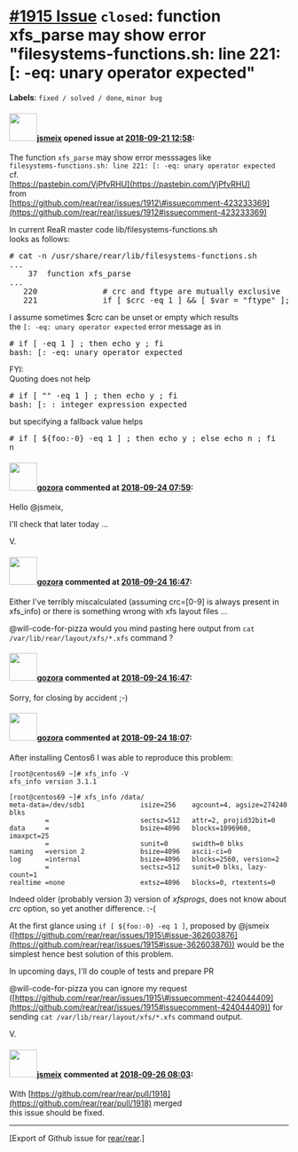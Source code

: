 [\#1915 Issue](https://github.com/rear/rear/issues/1915) `closed`: function xfs\_parse may show error "filesystems-functions.sh: line 221: \[: -eq: unary operator expected"
============================================================================================================================================================================

**Labels**: `fixed / solved / done`, `minor bug`

#### <img src="https://avatars.githubusercontent.com/u/1788608?u=925fc54e2ce01551392622446ece427f51e2f0ce&v=4" width="50">[jsmeix](https://github.com/jsmeix) opened issue at [2018-09-21 12:58](https://github.com/rear/rear/issues/1915):

The function `xfs_parse` may show error messsages like  
`filesystems-functions.sh: line 221: [: -eq: unary operator expected`  
cf.  
[https://pastebin.com/VjPfvRHU](https://pastebin.com/VjPfvRHU)  
from  
[https://github.com/rear/rear/issues/1912\#issuecomment-423233369](https://github.com/rear/rear/issues/1912#issuecomment-423233369)

In current ReaR master code lib/filesystems-functions.sh  
looks as follows:

<pre>
# cat -n /usr/share/rear/lib/filesystems-functions.sh
...
    37  function xfs_parse
...
   220              # crc and ftype are mutually exclusive
   221              if [ $crc -eq 1 ] && [ $var = "ftype" ]; then
</pre>

I assume sometimes $crc can be unset or empty which results  
the `[: -eq: unary operator expected` error message as in

<pre>
# if [ -eq 1 ] ; then echo y ; fi
bash: [: -eq: unary operator expected
</pre>

FYI:  
Quoting does not help

<pre>
# if [ "" -eq 1 ] ; then echo y ; fi
bash: [: : integer expression expected
</pre>

but specifying a fallback value helps

<pre>
# if [ ${foo:-0} -eq 1 ] ; then echo y ; else echo n ; fi
n
</pre>

#### <img src="https://avatars.githubusercontent.com/u/12116358?u=1c5ba9dcee5ca3082f03029a7fbe647efd30eb49&v=4" width="50">[gozora](https://github.com/gozora) commented at [2018-09-24 07:59](https://github.com/rear/rear/issues/1915#issuecomment-423900026):

Hello @jsmeix,

I'll check that later today ...

V.

#### <img src="https://avatars.githubusercontent.com/u/12116358?u=1c5ba9dcee5ca3082f03029a7fbe647efd30eb49&v=4" width="50">[gozora](https://github.com/gozora) commented at [2018-09-24 16:47](https://github.com/rear/rear/issues/1915#issuecomment-424044409):

Either I've terribly miscalculated (assuming crc=\[0-9\] is always
present in xfs\_info) or there is something wrong with xfs layout files
...

@will-code-for-pizza would you mind pasting here output from
`cat /var/lib/rear/layout/xfs/*.xfs` command ?

#### <img src="https://avatars.githubusercontent.com/u/12116358?u=1c5ba9dcee5ca3082f03029a7fbe647efd30eb49&v=4" width="50">[gozora](https://github.com/gozora) commented at [2018-09-24 16:47](https://github.com/rear/rear/issues/1915#issuecomment-424044573):

Sorry, for closing by accident ;-)

#### <img src="https://avatars.githubusercontent.com/u/12116358?u=1c5ba9dcee5ca3082f03029a7fbe647efd30eb49&v=4" width="50">[gozora](https://github.com/gozora) commented at [2018-09-24 18:07](https://github.com/rear/rear/issues/1915#issuecomment-424070459):

After installing Centos6 I was able to reproduce this problem:

    [root@centos69 ~]# xfs_info -V
    xfs_info version 3.1.1

    [root@centos69 ~]# xfs_info /data/
    meta-data=/dev/sdb1              isize=256    agcount=4, agsize=274240 blks
             =                       sectsz=512   attr=2, projid32bit=0
    data     =                       bsize=4096   blocks=1096960, imaxpct=25
             =                       sunit=0      swidth=0 blks
    naming   =version 2              bsize=4096   ascii-ci=0
    log      =internal               bsize=4096   blocks=2560, version=2
             =                       sectsz=512   sunit=0 blks, lazy-count=1
    realtime =none                   extsz=4096   blocks=0, rtextents=0

Indeed older (probably version 3) version of *xfsprogs*, does not know
about *crc* option, so yet another difference. :-(

At the first glance using `if [ ${foo:-0} -eq 1 ]`, proposed by @jsmeix
([https://github.com/rear/rear/issues/1915\#issue-362603876](https://github.com/rear/rear/issues/1915#issue-362603876))
would be the simplest hence best solution of this problem.

In upcoming days, I'll do couple of tests and prepare PR

@will-code-for-pizza you can ignore my request
([https://github.com/rear/rear/issues/1915\#issuecomment-424044409](https://github.com/rear/rear/issues/1915#issuecomment-424044409))
for sending `cat /var/lib/rear/layout/xfs/*.xfs` command output.

V.

#### <img src="https://avatars.githubusercontent.com/u/1788608?u=925fc54e2ce01551392622446ece427f51e2f0ce&v=4" width="50">[jsmeix](https://github.com/jsmeix) commented at [2018-09-26 08:03](https://github.com/rear/rear/issues/1915#issuecomment-424623662):

With
[https://github.com/rear/rear/pull/1918](https://github.com/rear/rear/pull/1918)
merged  
this issue should be fixed.

------------------------------------------------------------------------

\[Export of Github issue for
[rear/rear](https://github.com/rear/rear).\]
